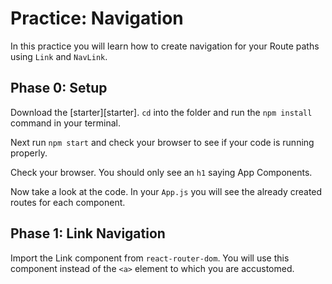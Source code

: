 # Practice: Navigation

In this practice you will learn how to create navigation for your Route
paths using `Link` and `NavLink`.

## Phase 0: Setup

Download the [starter][starter]. `cd` into the folder and run the `npm install`
command in your terminal.

Next run `npm start` and check your browser to see if your code is running
properly.

Check your browser. You should only see an `h1` saying App Components.

Now take a look at the code. In your `App.js` you will see the already
created routes for each component.

## Phase 1: Link Navigation

Import the Link component from `react-router-dom`. You will use this
component instead of the `<a>` element to which you are accustomed.
